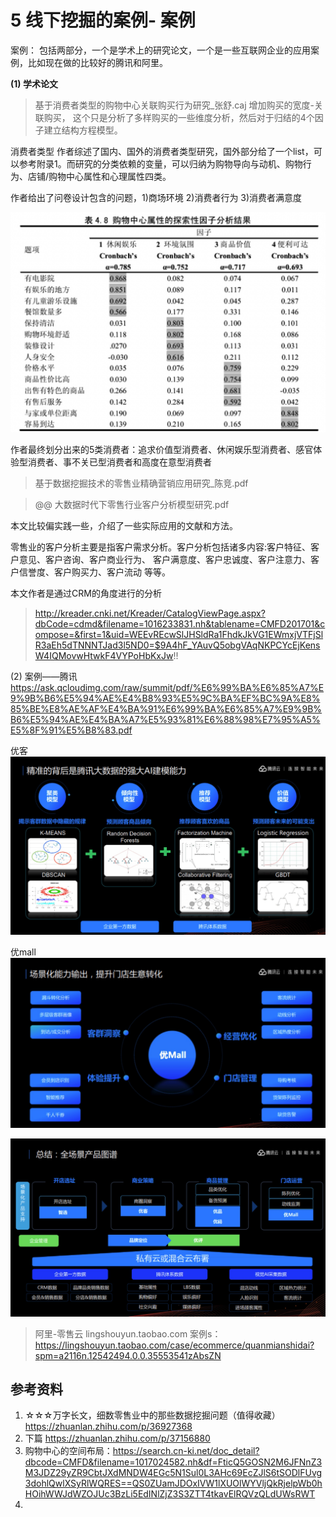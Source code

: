 # 5 线下挖掘的案例- 案例

案例： 包括两部分，一个是学术上的研究论文，一个是一些互联网企业的应用案例，比如现在做的比较好的腾讯和阿里。

**(1) 学术论文**
> 基于消费者类型的购物中心关联购买行为研究_张舒.caj
增加购买的宽度-关联购买， 这个只是分析了多样购买的一些维度分析，然后对于归结的4个因子建立结构方程模型。

<!-- more -->

消费者类型
作者综述了国内、国外的消费者类型研究，国外部分给了一个list，可以参考附录1。而研究的分类依赖的变量，可以归纳为购物导向与动机、购物行为、店铺/购物中心属性和心理属性四类。


作者给出了问卷设计包含的问题，1)商场环境   2)消费者行为  3)消费者满意度

![](media/15656069098652/15662870178027.jpg)

作者最终划分出来的5类消费者：追求价值型消费者、休闲娱乐型消费者、感官体验型消费者、事不关已型消费者和高度在意型消费者


> 基于数据挖掘技术的零售业精确营销应用研究_陈竞.pdf




> @@ 大数据时代下零售行业客户分析模型研究.pdf

本文比较偏实践一些，介绍了一些实际应用的文献和方法。

零售业的客户分析主要是指客户需求分析。客户分析包括诸多内容:客户特征、客户意见、客户咨询、客户商业行为、 客户满意度、客户忠诚度、客户注意力、客户信誉度、客户购买力、客户流动 等等。

本文作者是通过CRM的角度进行的分析





> http://kreader.cnki.net/Kreader/CatalogViewPage.aspx?dbCode=cdmd&filename=1016233831.nh&tablename=CMFD201701&compose=&first=1&uid=WEEvREcwSlJHSldRa1FhdkJkVG1EWmxjVTFjSlR3aEh5dTNNNTJad3l5ND0=$9A4hF_YAuvQ5obgVAqNKPCYcEjKensW4IQMovwHtwkF4VYPoHbKxJw!!


(2) 案例——腾讯
https://ask.qcloudimg.com/raw/summit/pdf/%E6%99%BA%E6%85%A7%E9%9B%B6%E5%94%AE%E4%B8%93%E5%9C%BA%EF%BC%9A%E8%85%BE%E8%AE%AF%E4%BA%91%E6%99%BA%E6%85%A7%E9%9B%B6%E5%94%AE%E4%BA%A7%E5%93%81%E6%88%98%E7%95%A5%E5%8F%91%E5%B8%83.pdf

优客
![](media/15656069098652/15663051310604.jpg)


优mall
![](media/15656069098652/15663052914130.jpg)


![](media/15656069098652/15663057605149.jpg)


> 阿里-零售云 lingshouyun.taobao.com
案例s： https://lingshouyun.taobao.com/case/ecommerce/quanmianshidai?spm=a2116n.12542494.0.0.35553541zAbsZN



## 参考资料

1. ☆☆☆万字长文，细数零售业中的那些数据挖掘问题（值得收藏） https://zhuanlan.zhihu.com/p/36927368
2. 下篇 https://zhuanlan.zhihu.com/p/37156880
3. 购物中心的空间布局：https://search.cn-ki.net/doc_detail?dbcode=CMFD&filename=1017024582.nh&df=FticQ5GOSN2M6JFNnZ3M3JDZ29yZR9CbtJXdMNDW4EGc5N1Sul0L3AHc69EcZJlS6tSODlFUvg3dohlQwlXSyRlWQRES==QS0ZUamJDOxIVW1lXUOlWYVljQkRjelpWb0hHOihWWJdWZOJUc3BzLi5EdINlZjZ3S3ZTT4tkavElRQVzQLdUWsRWT
4. 



